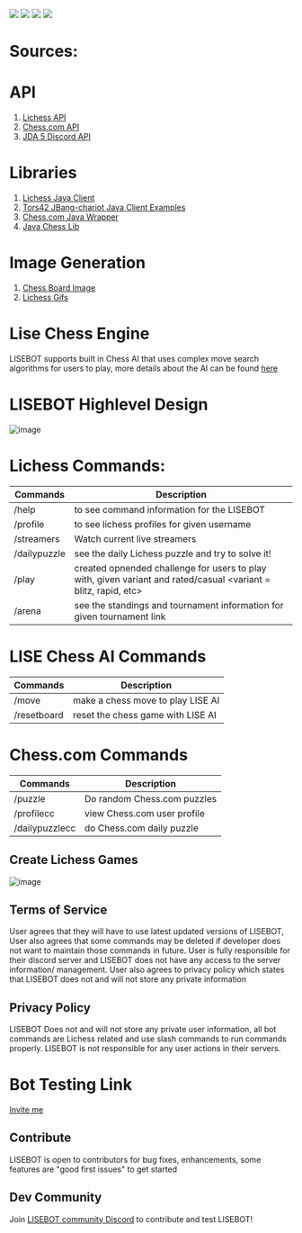 ![](https://img.shields.io/badge/Status-Verified%20Discord%20Bot-brightgreen)
![](https://img.shields.io/badge/Status-Online-brightgreen)
![](https://img.shields.io/badge/Discord%20API-JDA-purple)
![](https://img.shields.io/badge/Available%20On-Discord%20App%20Directory%20-blue)
# Sources:

# API

 1. [Lichess API](https://lichess.org/api) 
 2. [Chess.com API](https://github.com/sornerol/chess-com-pubapi-java-wrapper)
 3. [JDA 5 Discord API](https://github.com/DV8FromTheWorld/JDA)

# Libraries


 1. [Lichess Java Client](https://github.com/tors42/chariot) 
 2. [Tors42 JBang-chariot Java Client Examples](https://github.com/tors42/jbang-chariot)
 3. [Chess.com Java Wrapper](https://github.com/sornerol/chess-com-pubapi-java-wrapper)
 4. [Java Chess Lib](https://github.com/bhlangonijr/chesslib)

# Image Generation
 1. [Chess Board Image](https://chessboardimage.com/)
 2. [Lichess Gifs](https://github.com/lichess-org/lila-gif)


# Lise Chess Engine

LISEBOT supports built in Chess AI that uses complex move search algorithms for users to play, more details 
about the AI can be found [here](https://github.com/jalpp/LiseChessEngine)

# LISEBOT Highlevel Design
![image](https://www.linkpicture.com/q/autodraw-2022-09-24.png)
 

# Lichess Commands:
| Commands      | Description |
| ----------- | ----------- |
| /help      | to see command information for the LISEBOT       |
| /profile    | to see lichess profiles for given username       |
| /streamers | Watch current live streamers |
| /dailypuzzle | see the daily Lichess puzzle and try to solve it! |
|  /play | created opnended challenge for users to play with, given variant and rated/casual <variant = blitz, rapid, etc> |
|  /arena <Lichess arena URL>  | see the standings and tournament information for given tournament link|


# LISE Chess AI Commands
| Commands      | Description |
| ----------- | ----------- |
| /move      | make a chess move to play LISE AI   |
| /resetboard  | reset the chess game with LISE AI    |



# Chess.com Commands
| Commands      | Description |
| ----------- | ----------- |
| /puzzle      | Do random Chess.com puzzles     |
| /profilecc   | view Chess.com user profile     |
| /dailypuzzlecc | do Chess.com daily puzzle     |

## Create Lichess Games


![image](https://www.linkpicture.com/q/Screen-Shot-2022-09-24-at-5.16.24-PM.png)
 

## Terms of Service
User agrees that they will have to use latest updated versions of LISEBOT, User also agrees that some commands may be deleted if developer does not want to maintain those commands in future. User is fully responsible for their discord server and LISEBOT does not have any access to the server information/ management. User also agrees to privacy policy which states that LISEBOT does not and will not store any private information

## Privacy Policy
LISEBOT Does not and will not store any private user information, all bot commands are Lichess related and use slash commands to run commands properly. LISEBOT is not responsible for any user actions in their servers.

# Bot Testing Link
[Invite me](https://discord.com/oauth2/authorize?client_id=930544707300393021&permissions=8&scope=bot%20applications.commands)

## Contribute 

LISEBOT is open to contributors for bug fixes, enhancements, some features are "good first issues" to get started

## Dev Community 
Join [LISEBOT community Discord](https://discord.gg/596rYGBDXz) to contribute and test LISEBOT!
